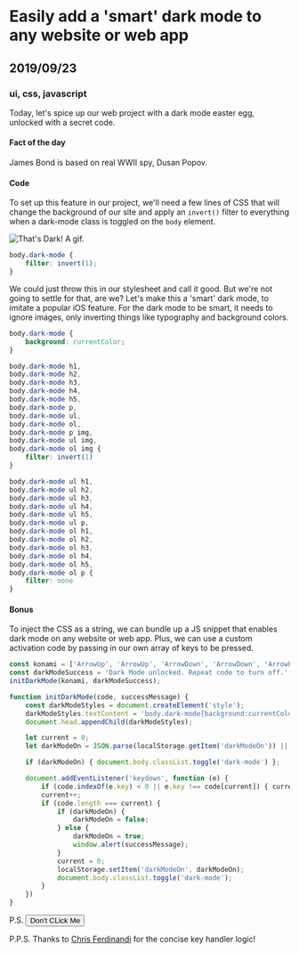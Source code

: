 # Easily add a 'smart' dark mode to any website or web app
## 2019/09/23
### ui, css, javascript

Today, let's spice up our web project with a dark mode easter egg, unlocked with a secret code.

#### Fact of the day
James Bond is based on real WWII spy, Dusan Popov.

#### Code
To set up this feature in our project, we'll need a few lines of CSS that will change the background of our site and apply an `invert()` filter to everything when a dark-mode class is toggled on the `body` element.

![That's Dark! A gif.](/_images/blog/thats-dark.gif)

```css
body.dark-mode {
    filter: invert(1);
}
```

We could just throw this in our stylesheet and call it good. But we're not going to settle for that, are we? Let's make this a 'smart' dark mode, to imitate a popular iOS feature. For the dark mode to be smart, it needs to ignore images, only inverting things like typography and background colors.

```css
body.dark-mode {
    background: currentColor;
}

body.dark-mode h1,
body.dark-mode h2,
body.dark-mode h3,
body.dark-mode h4,
body.dark-mode h5,
body.dark-mode p,
body.dark-mode ul,
body.dark-mode ol,
body.dark-mode p img,
body.dark-mode ul img,
body.dark-mode ol img {
    filter: invert(1)
}

body.dark-mode ul h1,
body.dark-mode ul h2,
body.dark-mode ul h3,
body.dark-mode ul h4,
body.dark-mode ul h5,
body.dark-mode ul p,
body.dark-mode ol h1,
body.dark-mode ol h2,
body.dark-mode ol h3,
body.dark-mode ol h4,
body.dark-mode ol h5,
body.dark-mode ol p {
    filter: none
}
```

#### Bonus
To inject the CSS as a string, we can bundle up a JS snippet that enables dark mode on any website or web app. Plus, we can use a custom activation code by passing in our own array of keys to be pressed.

```javascript
const konami = ['ArrowUp', 'ArrowUp', 'ArrowDown', 'ArrowDown', 'ArrowLeft', 'ArrowRight', 'ArrowLeft', 'ArrowRight', 'b', 'a'];
const darkModeSuccess = 'Dark Mode unlocked. Repeat code to turn off.';
initDarkMode(konami, darkModeSuccess);

function initDarkMode(code, successMessage) {
    const darkModeStyles = document.createElement('style');
    darkModeStyles.textContent = 'body.dark-mode{background:currentColor}body.dark-mode h1,body.dark-mode h2,body.dark-mode h3,body.dark-mode h4,body.dark-mode h5,body.dark-mode p,body.dark-mode ul,body.dark-mode ol,body.dark-mode p img,body.dark-mode ul img,body.dark-mode ol img{filter:invert(1)}body.dark-mode ul h1,body.dark-mode ul h2,body.dark-mode ul h3,body.dark-mode ul h4,body.dark-mode ul h5,body.dark-mode ul p,body.dark-mode ol h1,body.dark-mode ol h2,body.dark-mode ol h3,body.dark-mode ol h4,body.dark-mode ol h5,body.dark-mode ol p{filter:none}';
    document.head.appendChild(darkModeStyles);

    let current = 0;
    let darkModeOn = JSON.parse(localStorage.getItem('darkModeOn')) || false;

    if (darkModeOn) { document.body.classList.toggle('dark-mode') };

    document.addEventListener('keydown', function (e) {
        if (code.indexOf(e.key) < 0 || e.key !== code[current]) { current = 0; return; }
        current++;
        if (code.length === current) {
            if (darkModeOn) {
                darkModeOn = false;
            } else {
                darkModeOn = true;
                window.alert(successMessage);
            }
            current = 0;
            localStorage.setItem('darkModeOn', darkModeOn);
            document.body.classList.toggle('dark-mode');
        }
    })
}
```

P.S. <button onclick="function() {document.body.classList.toggle(`dm`);JSON.parse(localStorage.getItem(`darkModeOn`))?localStorage.setItem(`darkModeOn`, false):localStorage.setItem(`darkModeOn`, true)}">Don't CLick Me</button>

P.P.S. Thanks to [Chris Ferdinandi](https://gomakethings.com) for the concise key handler logic!